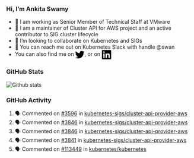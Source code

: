 ### Hi, I’m Ankita Swamy

- 💼 I am working as Senior Member of Technical Staff at VMware
- 👀 I am a maintainer of Cluster API for AWS project and an active contributor to SIG cluster lifecycle
- 💞️ I’m looking to collaborate on Kubernetes and SIGs
- 💬 You can reach me out on Kubernetes Slack with handle @swan
- You can also find me on <a href="https://twitter.com/SwamyAnkita" target="blank"><img align="center" src="https://raw.githubusercontent.com/Ankitasw/Ankitasw/master/svg/twitter.svg" alt="Ankitasw" height="25" width="25" color="#1DA1f2" /></a>, or on <a href="https://www.linkedin.com/in/Ankitaswamy/" target="blank"><img align="center" src="https://raw.githubusercontent.com/Ankitasw/Ankitasw/master/svg/linkedin.svg" alt="Ankitasw" height="25" width="25" /></a>

### GitHub Stats
![Github stats](https://github-readme-stats.vercel.app/api?username=Ankitasw&count_private=true&show_icons=true&theme=tokyonight)

### GitHub Activity 
<!--START_SECTION:activity-->
1. 🗣 Commented on [#3596](https://github.com/kubernetes-sigs/cluster-api-provider-aws/issues/3596) in [kubernetes-sigs/cluster-api-provider-aws](https://github.com/kubernetes-sigs/cluster-api-provider-aws)
2. 🗣 Commented on [#3846](https://github.com/kubernetes-sigs/cluster-api-provider-aws/issues/3846) in [kubernetes-sigs/cluster-api-provider-aws](https://github.com/kubernetes-sigs/cluster-api-provider-aws)
3. 🗣 Commented on [#3846](https://github.com/kubernetes-sigs/cluster-api-provider-aws/issues/3846) in [kubernetes-sigs/cluster-api-provider-aws](https://github.com/kubernetes-sigs/cluster-api-provider-aws)
4. 🗣 Commented on [#3841](https://github.com/kubernetes-sigs/cluster-api-provider-aws/issues/3841) in [kubernetes-sigs/cluster-api-provider-aws](https://github.com/kubernetes-sigs/cluster-api-provider-aws)
5. 🗣 Commented on [#113449](https://github.com/kubernetes/kubernetes/issues/113449) in [kubernetes/kubernetes](https://github.com/kubernetes/kubernetes)
<!--END_SECTION:activity-->

